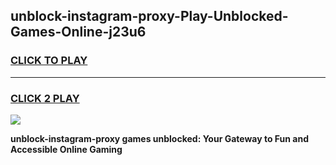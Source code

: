 
## unblock-instagram-proxy-Play-Unblocked-Games-Online-j23u6
<h3>
<a href="https://premium76.site?title=unblock-instagram-proxy&ref=25A">CLICK TO PLAY</a></h3>
<hr>

<h3>
<a href="https://premium76.site?title=unblock-instagram-proxy&ref=25A">CLICK 2 PLAY</a>
  
</h3>

<a href="https://premium76.site?title=unblock-instagram-proxy&ref=25A"><img src="https://clearcache.store/games.png"></a>


**unblock-instagram-proxy games unblocked: Your Gateway to Fun and Accessible Online Gaming**
